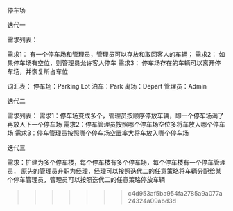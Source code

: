 停车场

迭代一

需求列表：

需求1： 有一个停车场和管理员，管理员可以存放和取回客人的车辆；
需求2： 如果停车场有空位，则管理员允许客人停车
需求3： 停车场存在的车辆可以离开停车场，并恢复所占车位

词汇表：
停车场：Parking Lot
泊车：Park
离场：Depart
管理员：Admin

迭代二

需求列表：
需求1：停车场变成多个，管理员按顺序停放车辆，即一个停车场满了再放入下一个停车场
需求2：停车管理员按照哪个停车场空位多将车放入哪个停车场
需求3：停车管理员按照哪个停车场空置率大将车放入哪个停车场


迭代三

需求：扩建为多个停车楼，每个停车楼有多个停车场，每个停车楼有一个停车管理员，
原先的管理员升职为经理，经理可以按照迭代二的任意策略将车辆分配给某个停车管理员，管理员可以按照迭代二的任意策略停放车辆
>>>>>>> c4d953af5ba954fa2785a9a077a24324a09abd3d
